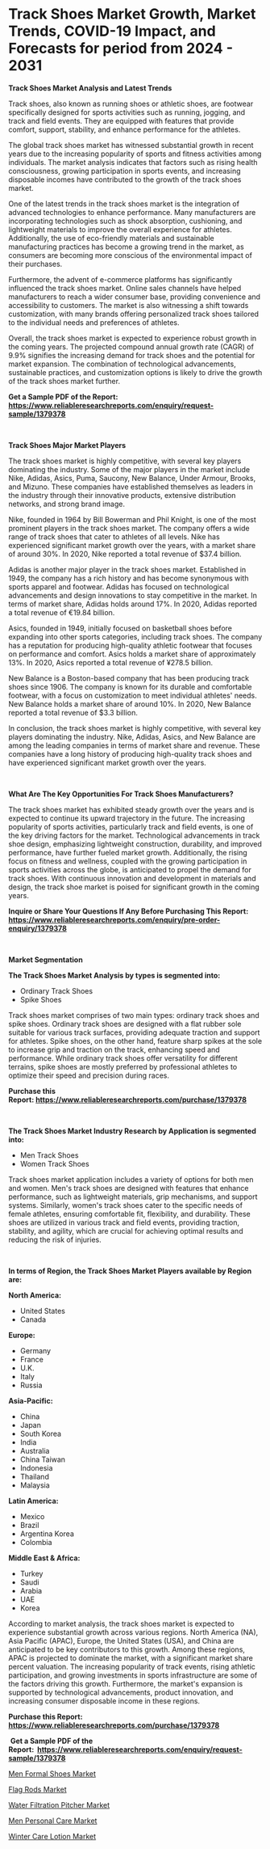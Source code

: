 <p><h1>Track Shoes Market Growth, Market Trends, COVID-19 Impact, and Forecasts for period from 2024 - 2031</h1></p><p><strong>Track Shoes Market Analysis and Latest Trends</strong></p>
<p><p>Track shoes, also known as running shoes or athletic shoes, are footwear specifically designed for sports activities such as running, jogging, and track and field events. They are equipped with features that provide comfort, support, stability, and enhance performance for the athletes.</p><p>The global track shoes market has witnessed substantial growth in recent years due to the increasing popularity of sports and fitness activities among individuals. The market analysis indicates that factors such as rising health consciousness, growing participation in sports events, and increasing disposable incomes have contributed to the growth of the track shoes market.</p><p>One of the latest trends in the track shoes market is the integration of advanced technologies to enhance performance. Many manufacturers are incorporating technologies such as shock absorption, cushioning, and lightweight materials to improve the overall experience for athletes. Additionally, the use of eco-friendly materials and sustainable manufacturing practices has become a growing trend in the market, as consumers are becoming more conscious of the environmental impact of their purchases.</p><p>Furthermore, the advent of e-commerce platforms has significantly influenced the track shoes market. Online sales channels have helped manufacturers to reach a wider consumer base, providing convenience and accessibility to customers. The market is also witnessing a shift towards customization, with many brands offering personalized track shoes tailored to the individual needs and preferences of athletes.</p><p>Overall, the track shoes market is expected to experience robust growth in the coming years. The projected compound annual growth rate (CAGR) of 9.9% signifies the increasing demand for track shoes and the potential for market expansion. The combination of technological advancements, sustainable practices, and customization options is likely to drive the growth of the track shoes market further.</p></p>
<p><strong>Get a Sample PDF of the Report:&nbsp; <a href="https://www.reliableresearchreports.com/enquiry/request-sample/1379378">https://www.reliableresearchreports.com/enquiry/request-sample/1379378</a></strong></p>
<p>&nbsp;</p>
<p><strong>Track Shoes Major Market Players</strong></p>
<p><p>The track shoes market is highly competitive, with several key players dominating the industry. Some of the major players in the market include Nike, Adidas, Asics, Puma, Saucony, New Balance, Under Armour, Brooks, and Mizuno. These companies have established themselves as leaders in the industry through their innovative products, extensive distribution networks, and strong brand image.</p><p>Nike, founded in 1964 by Bill Bowerman and Phil Knight, is one of the most prominent players in the track shoes market. The company offers a wide range of track shoes that cater to athletes of all levels. Nike has experienced significant market growth over the years, with a market share of around 30%. In 2020, Nike reported a total revenue of $37.4 billion.</p><p>Adidas is another major player in the track shoes market. Established in 1949, the company has a rich history and has become synonymous with sports apparel and footwear. Adidas has focused on technological advancements and design innovations to stay competitive in the market. In terms of market share, Adidas holds around 17%. In 2020, Adidas reported a total revenue of €19.84 billion.</p><p>Asics, founded in 1949, initially focused on basketball shoes before expanding into other sports categories, including track shoes. The company has a reputation for producing high-quality athletic footwear that focuses on performance and comfort. Asics holds a market share of approximately 13%. In 2020, Asics reported a total revenue of ¥278.5 billion.</p><p>New Balance is a Boston-based company that has been producing track shoes since 1906. The company is known for its durable and comfortable footwear, with a focus on customization to meet individual athletes' needs. New Balance holds a market share of around 10%. In 2020, New Balance reported a total revenue of $3.3 billion.</p><p>In conclusion, the track shoes market is highly competitive, with several key players dominating the industry. Nike, Adidas, Asics, and New Balance are among the leading companies in terms of market share and revenue. These companies have a long history of producing high-quality track shoes and have experienced significant market growth over the years.</p></p>
<p>&nbsp;</p>
<p><strong>What Are The Key Opportunities For Track Shoes Manufacturers?</strong></p>
<p><p>The track shoes market has exhibited steady growth over the years and is expected to continue its upward trajectory in the future. The increasing popularity of sports activities, particularly track and field events, is one of the key driving factors for the market. Technological advancements in track shoe design, emphasizing lightweight construction, durability, and improved performance, have further fueled market growth. Additionally, the rising focus on fitness and wellness, coupled with the growing participation in sports activities across the globe, is anticipated to propel the demand for track shoes. With continuous innovation and development in materials and design, the track shoe market is poised for significant growth in the coming years.</p></p>
<p><strong>Inquire or Share Your Questions If Any Before Purchasing This Report: <a href="https://www.reliableresearchreports.com/enquiry/pre-order-enquiry/1379378">https://www.reliableresearchreports.com/enquiry/pre-order-enquiry/1379378</a></strong></p>
<p>&nbsp;</p>
<p><strong>Market Segmentation</strong></p>
<p><strong>The Track Shoes Market Analysis by types is segmented into:</strong></p>
<p><ul><li>Ordinary Track Shoes</li><li>Spike Shoes</li></ul></p>
<p><p>Track shoes market comprises of two main types: ordinary track shoes and spike shoes. Ordinary track shoes are designed with a flat rubber sole suitable for various track surfaces, providing adequate traction and support for athletes. Spike shoes, on the other hand, feature sharp spikes at the sole to increase grip and traction on the track, enhancing speed and performance. While ordinary track shoes offer versatility for different terrains, spike shoes are mostly preferred by professional athletes to optimize their speed and precision during races.</p></p>
<p><strong>Purchase this Report:&nbsp;<a href="https://www.reliableresearchreports.com/purchase/1379378">https://www.reliableresearchreports.com/purchase/1379378</a></strong></p>
<p>&nbsp;</p>
<p><strong>The Track Shoes Market Industry Research by Application is segmented into:</strong></p>
<p><ul><li>Men Track Shoes</li><li>Women Track Shoes</li></ul></p>
<p><p>Track shoes market application includes a variety of options for both men and women. Men's track shoes are designed with features that enhance performance, such as lightweight materials, grip mechanisms, and support systems. Similarly, women's track shoes cater to the specific needs of female athletes, ensuring comfortable fit, flexibility, and durability. These shoes are utilized in various track and field events, providing traction, stability, and agility, which are crucial for achieving optimal results and reducing the risk of injuries.</p></p>
<p>&nbsp;</p>
<p><strong>In terms of Region, the Track Shoes Market Players available by Region are:</strong></p>
<p>
    <p> <strong> North America: </strong>
        <ul>
            <li>United States</li>
            <li>Canada</li>
        </ul>
        </p> 
    <p> <strong> Europe: </strong>
        <ul>
            <li>Germany</li>
            <li>France</li>
            <li>U.K.</li>
            <li>Italy</li>
            <li>Russia</li>
        </ul>
        </p> 
    <p> <strong> Asia-Pacific: </strong>
        <ul>
            <li>China</li>
            <li>Japan</li>
            <li>South Korea</li>
            <li>India</li>
            <li>Australia</li>
            <li>China Taiwan</li>
            <li>Indonesia</li>
            <li>Thailand</li>
            <li>Malaysia</li>
        </ul>
        </p> 
    <p> <strong> Latin America: </strong>
        <ul>
            <li>Mexico</li>
            <li>Brazil</li>
            <li>Argentina Korea</li>
            <li>Colombia</li>
        </ul>
        </p> 
    <p> <strong> Middle East & Africa: </strong>
        <ul>
            <li>Turkey</li>
            <li>Saudi</li>
            <li>Arabia</li>
            <li>UAE</li>
            <li>Korea</li>
        </ul>
    </p>
    </p>
<p><p>According to market analysis, the track shoes market is expected to experience substantial growth across various regions. North America (NA), Asia Pacific (APAC), Europe, the United States (USA), and China are anticipated to be key contributors to this growth. Among these regions, APAC is projected to dominate the market, with a significant market share percent valuation. The increasing popularity of track events, rising athletic participation, and growing investments in sports infrastructure are some of the factors driving this growth. Furthermore, the market's expansion is supported by technological advancements, product innovation, and increasing consumer disposable income in these regions.</p></p>
<p><strong>Purchase this Report: <a href="https://www.reliableresearchreports.com/purchase/1379378">https://www.reliableresearchreports.com/purchase/1379378</a></strong></p>
<p>&nbsp;<strong>Get a Sample PDF of the Report:&nbsp;&nbsp;<a href="https://www.reliableresearchreports.com/enquiry/request-sample/1379378">https://www.reliableresearchreports.com/enquiry/request-sample/1379378</a></strong></p>
<p><strong></strong></p>
<p><p><a href="https://github.com/kipkeeva/Market-Research-Report-List-2/blob/main/men-formal-shoes-market.md">Men Formal Shoes Market</a></p><p><a href="https://github.com/aliciawhite5576/Market-Research-Report-List-2/blob/main/flag-rods-market.md">Flag Rods Market</a></p><p><a href="https://github.com/Krish2023na/Market-Research-Report-List-2/blob/main/water-filtration-pitcher-market.md">Water Filtration Pitcher Market</a></p><p><a href="https://github.com/provorikovar/Market-Research-Report-List-2/blob/main/men-personal-care-market.md">Men Personal Care Market</a></p><p><a href="https://github.com/kuntayevaz/Market-Research-Report-List-2/blob/main/winter-care-lotion-market.md">Winter Care Lotion Market</a></p></p>